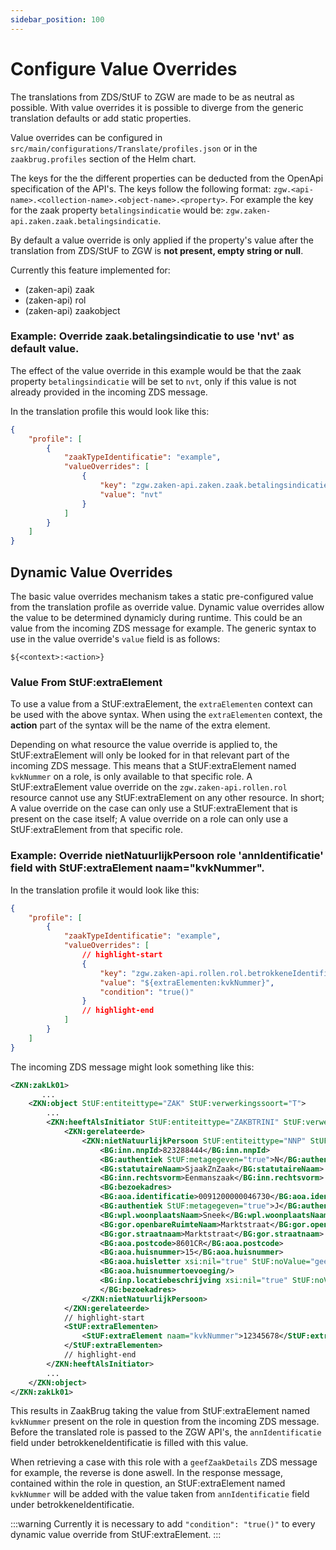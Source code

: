 ```yaml
---
sidebar_position: 100
---
```


# Configure Value Overrides
The translations from ZDS/StUF to ZGW are made to be as neutral as possible. With value overrides it is possible to diverge from the generic translation defaults or add static properties.

Value overrides can be configured in `src/main/configurations/Translate/profiles.json` or in the `zaakbrug.profiles` section of the Helm chart.

The keys for the the different properties can be deducted from the OpenApi specification of the API's. 
The keys follow the following format: `zgw.<api-name>.<collection-name>.<object-name>.<property>`. For example the key for the zaak property `betalingsindicatie` would be: `zgw.zaken-api.zaken.zaak.betalingsindicatie`. 

By default a value override is only applied if the property's value after the translation from ZDS/StUF to ZGW is **not present, empty string or null**.

Currently this feature implemented for:
- (zaken-api) zaak
- (zaken-api) rol
- (zaken-api) zaakobject

### Example: Override zaak.betalingsindicatie to use 'nvt' as default value.
The effect of the value override in this example would be that the zaak property `betalingsindicatie` will be set to `nvt`, only if this value is not already provided in the incoming ZDS message.

In the translation profile this would look like this:
```json
{
    "profile": [
        {
            "zaakTypeIdentificatie": "example",
            "valueOverrides": [
                {
                    "key": "zgw.zaken-api.zaken.zaak.betalingsindicatie",
                    "value": "nvt"
                }
            ]
        }
    ]
}
```

## Dynamic Value Overrides
The basic value overrides mechanism takes a static pre-configured value from the translation profile as override value. Dynamic value overrides allow the value to be determined dynamicly during runtime. This could be an value from the incoming ZDS message for example. The generic syntax to use in the value override's `value` field is as follows:
```
${<context>:<action>}
```

### Value From StUF:extraElement
To use a value from a StUF:extraElement, the `extraElementen` context can be used with the above syntax. When using the `extraElementen` context, the **action** part of the syntax will be the name of the extra element.

Depending on what resource the value override is applied to, the StUF:extraElement will only be looked for in that relevant part of the incoming ZDS message. This means that a StUF:extraElement named `kvkNummer` on a role, is only available to that specific role. A StUF:extraElement value override on the `zgw.zaken-api.rollen.rol` resource cannot use any StUF:extraElement on any other resource. In short; A value override on the case can only use a StUF:extraElement that is present on the case itself; A value override on a role can only use a StUF:extraElement from that specific role.

### Example: Override nietNatuurlijkPersoon role 'annIdentificatie' field with StUF:extraElement naam="kvkNummer".

In the translation profile it would look like this:
```json
{
    "profile": [
        {
            "zaakTypeIdentificatie": "example",
            "valueOverrides": [
                // highlight-start
                {
                    "key": "zgw.zaken-api.rollen.rol.betrokkeneIdentificatie.annIdentificatie",
                    "value": "${extraElementen:kvkNummer}",
                    "condition": "true()"
                }
                // highlight-end
            ]
        }
    ]
}
```

The incoming ZDS message might look something like this:
```xml
<ZKN:zakLk01>
       ...
    <ZKN:object StUF:entiteittype="ZAK" StUF:verwerkingssoort="T">
        ...
        <ZKN:heeftAlsInitiator StUF:entiteittype="ZAKBTRINI" StUF:verwerkingssoort="T">
            <ZKN:gerelateerde>
                <ZKN:nietNatuurlijkPersoon StUF:entiteittype="NNP" StUF:verwerkingssoort="T">
                    <BG:inn.nnpId>823288444</BG:inn.nnpId>
                    <BG:authentiek StUF:metagegeven="true">N</BG:authentiek>
                    <BG:statutaireNaam>SjaakZnZaak</BG:statutaireNaam>
                    <BG:inn.rechtsvorm>Eenmanszaak</BG:inn.rechtsvorm>
                    <BG:bezoekadres>
                    <BG:aoa.identificatie>0091200000046730</BG:aoa.identificatie>
                    <BG:authentiek StUF:metagegeven="true">J</BG:authentiek>
                    <BG:wpl.woonplaatsNaam>Sneek</BG:wpl.woonplaatsNaam>
                    <BG:gor.openbareRuimteNaam>Marktstraat</BG:gor.openbareRuimteNaam>
                    <BG:gor.straatnaam>Marktstraat</BG:gor.straatnaam>
                    <BG:aoa.postcode>8601CR</BG:aoa.postcode>
                    <BG:aoa.huisnummer>15</BG:aoa.huisnummer>
                    <BG:aoa.huisletter xsi:nil="true" StUF:noValue="geenWaarde"/>
                    <BG:aoa.huisnummertoevoeging/>
                    <BG:inp.locatiebeschrijving xsi:nil="true" StUF:noValue="geenWaarde"/>
                    </BG:bezoekadres>
                </ZKN:nietNatuurlijkPersoon>
            </ZKN:gerelateerde>
            // highlight-start
            <StUF:extraElementen>
                <StUF:extraElement naam="kvkNummer">12345678</StUF:extraElement>
            </StUF:extraElementen>
            // highlight-end
        </ZKN:heeftAlsInitiator>
        ...
    </ZKN:object>
</ZKN:zakLk01>

```

This results in ZaakBrug taking the value from StUF:extraElement named `kvkNummer` present on the role in question from the incoming ZDS message. Before the translated role is passed to the ZGW API's, the `annIdentificatie` field under betrokkeneIdentificatie is filled with this value.

When retrieving a case with this role with a `geefZaakDetails` ZDS message for example, the reverse is done aswell. In the response message, contained within the role in question, an StUF:extraElement named `kvkNummer` will be added with the value taken from `annIdentificatie` field under betrokkeneIdentificatie.

:::warning
    Currently it is necessary to add `"condition": "true()"` to every dynamic value override from StUF:extraElement. 
:::